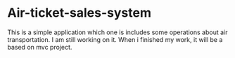 # Air-ticket-sales-system
This is a simple application which one is includes some operations about air transportation.
I am still working on it. When i finished my work, it will be a based on mvc project.    
